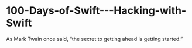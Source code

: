 # 100-Days-of-Swift---Hacking-with-Swift
As Mark Twain once said, “the secret to getting ahead is getting started.”
